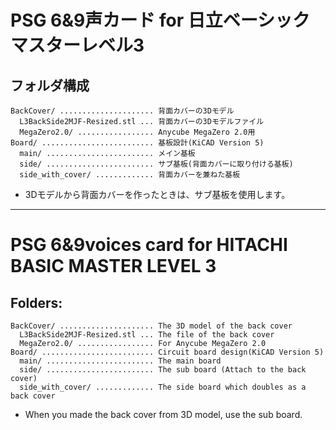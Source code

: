 # PSG 6&9声カード for 日立ベーシックマスターレベル3

## フォルダ構成

    BackCover/ ..................... 背面カバーの3Dモデル
      L3BackSide2MJF-Resized.stl ... 背面カバーの3Dモデルファイル
      MegaZero2.0/ ................. Anycube MegaZero 2.0用
    Board/ ......................... 基板設計(KiCAD Version 5)
      main/ ........................ メイン基板
      side/ ........................ サブ基板(背面カバーに取り付ける基板)
      side_with_cover/ ............. 背面カバーを兼ねた基板

 * 3Dモデルから背面カバーを作ったときは、サブ基板を使用します。

-----
# PSG 6&9voices card for HITACHI BASIC MASTER LEVEL 3

## Folders:

    BackCover/ ..................... The 3D model of the back cover
      L3BackSide2MJF-Resized.stl ... The file of the back cover
      MegaZero2.0/ ................. For Anycube MegaZero 2.0
    Board/ ......................... Circuit board design(KiCAD Version 5)
      main/ ........................ The main board
      side/ ........................ The sub board (Attach to the back cover)
      side_with_cover/ ............. The side board which doubles as a back cover

 * When you made the back cover from 3D model, use the sub board.
